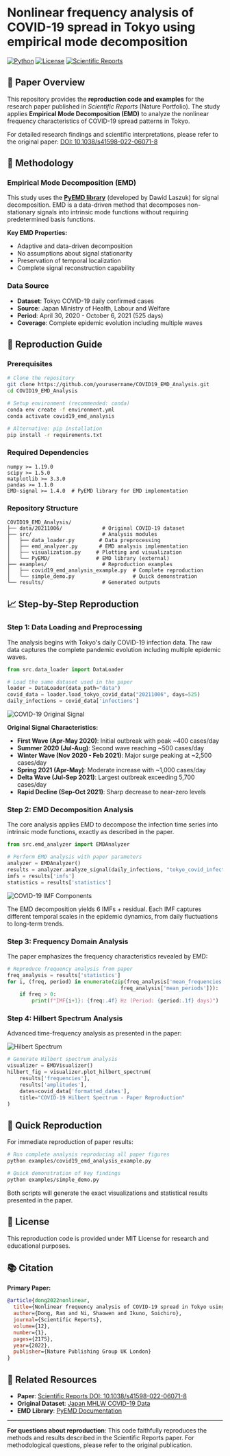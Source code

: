# Nonlinear frequency analysis of COVID-19 spread in Tokyo using empirical mode decomposition

[![Python](https://img.shields.io/badge/python-3.7+-blue.svg)](https://www.python.org/)
[![License](https://img.shields.io/badge/license-MIT-green.svg)](LICENSE)
[![Scientific Reports](https://img.shields.io/badge/paper-Scientific%20Reports-red.svg)](https://doi.org/10.1038/s41598-022-06071-8)

## 📄 Paper Overview

This repository provides the **reproduction code and examples** for the research paper published in *Scientific Reports* (Nature Portfolio). The study applies **Empirical Mode Decomposition (EMD)** to analyze the nonlinear frequency characteristics of COVID-19 spread patterns in Tokyo.

For detailed research findings and scientific interpretations, please refer to the original paper: [DOI: 10.1038/s41598-022-06071-8](https://doi.org/10.1038/s41598-022-06071-8)

## 🔬 Methodology

### Empirical Mode Decomposition (EMD)
This study uses the **[PyEMD library](https://github.com/laszukdawid/PyEMD)** (developed by Dawid Laszuk) for signal decomposition. EMD is a data-driven method that decomposes non-stationary signals into intrinsic mode functions without requiring predetermined basis functions.

**Key EMD Properties:**
- Adaptive and data-driven decomposition
- No assumptions about signal stationarity  
- Preservation of temporal localization
- Complete signal reconstruction capability

### Data Source
- **Dataset**: Tokyo COVID-19 daily confirmed cases
- **Source**: Japan Ministry of Health, Labour and Welfare
- **Period**: April 30, 2020 - October 6, 2021 (525 days)
- **Coverage**: Complete epidemic evolution including multiple waves

## 🚀 Reproduction Guide

### Prerequisites

```bash
# Clone the repository
git clone https://github.com/yourusername/COVID19_EMD_Analysis.git
cd COVID19_EMD_Analysis

# Setup environment (recommended: conda)
conda env create -f environment.yml
conda activate covid19_emd_analysis

# Alternative: pip installation
pip install -r requirements.txt
```

### Required Dependencies
```
numpy >= 1.19.0
scipy >= 1.5.0
matplotlib >= 3.3.0
pandas >= 1.1.0
EMD-signal >= 1.4.0  # PyEMD library for EMD implementation
```

### Repository Structure

```
COVID19_EMD_Analysis/
├── data/20211006/             # Original COVID-19 dataset
├── src/                       # Analysis modules
│   ├── data_loader.py        # Data preprocessing
│   ├── emd_analyzer.py       # EMD analysis implementation  
│   ├── visualization.py     # Plotting and visualization
│   └── PyEMD/               # EMD library (external)
├── examples/                  # Reproduction examples
│   ├── covid19_emd_analysis_example.py  # Complete reproduction
│   └── simple_demo.py                   # Quick demonstration
└── results/                   # Generated outputs
```

## 📈 Step-by-Step Reproduction

### Step 1: Data Loading and Preprocessing

The analysis begins with Tokyo's daily COVID-19 infection data. The raw data captures the complete pandemic evolution including multiple epidemic waves.

```python
from src.data_loader import DataLoader

# Load the same dataset used in the paper
loader = DataLoader(data_path="data")
covid_data = loader.load_tokyo_covid_data("20211006", days=525)
daily_infections = covid_data['infections']
```

![COVID-19 Original Signal](results/covid19_original_signal.png)

**Original Signal Characteristics:**
- **First Wave (Apr-May 2020)**: Initial outbreak with peak ~400 cases/day
- **Summer 2020 (Jul-Aug)**: Second wave reaching ~500 cases/day  
- **Winter Wave (Nov 2020 - Feb 2021)**: Major surge peaking at ~2,500 cases/day
- **Spring 2021 (Apr-May)**: Moderate increase with ~1,000 cases/day
- **Delta Wave (Jul-Sep 2021)**: Largest outbreak exceeding 5,700 cases/day
- **Rapid Decline (Sep-Oct 2021)**: Sharp decrease to near-zero levels

### Step 2: EMD Decomposition Analysis

The core analysis applies EMD to decompose the infection time series into intrinsic mode functions, exactly as described in the paper.

```python
from src.emd_analyzer import EMDAnalyzer

# Perform EMD analysis with paper parameters
analyzer = EMDAnalyzer()
results = analyzer.analyze_signal(daily_infections, "tokyo_covid_infections")
imfs = results['imfs']
statistics = results['statistics']
```

![COVID-19 IMF Components](results/covid19_imf_components.png)

The EMD decomposition yields 6 IMFs + residual. Each IMF captures different temporal scales in the epidemic dynamics, from daily fluctuations to long-term trends.

### Step 3: Frequency Domain Analysis

The paper emphasizes the frequency characteristics revealed by EMD:

```python
# Reproduce frequency analysis from paper
freq_analysis = results['statistics']
for i, (freq, period) in enumerate(zip(freq_analysis['mean_frequencies'], 
                                     freq_analysis['mean_periods'])):
    if freq > 0:
        print(f"IMF{i+1}: {freq:.4f} Hz (Period: {period:.1f} days)")
```

### Step 4: Hilbert Spectrum Analysis

Advanced time-frequency analysis as presented in the paper:

![Hilbert Spectrum](results/covid19_hilbert_spectrum.png)

```python
# Generate Hilbert spectrum analysis
visualizer = EMDVisualizer()
hilbert_fig = visualizer.plot_hilbert_spectrum(
    results['frequencies'],
    results['amplitudes'], 
    dates=covid_data['formatted_dates'],
    title="COVID-19 Hilbert Spectrum - Paper Reproduction"
)
```

## 🚀 Quick Reproduction

For immediate reproduction of paper results:

```bash
# Run complete analysis reproducing all paper figures
python examples/covid19_emd_analysis_example.py

# Quick demonstration of key findings  
python examples/simple_demo.py
```

Both scripts will generate the exact visualizations and statistical results presented in the paper.

## 📄 License

This reproduction code is provided under MIT License for research and educational purposes.

## 📚 Citation

**Primary Paper:**
```bibtex
@article{dong2022nonlinear,
  title={Nonlinear frequency analysis of COVID-19 spread in Tokyo using empirical mode decomposition},
  author={Dong, Ran and Ni, Shaowen and Ikuno, Soichiro},
  journal={Scientific Reports},
  volume={12},
  number={1},
  pages={2175},
  year={2022},
  publisher={Nature Publishing Group UK London}
}
```

## 🔗 Related Resources

- **Paper**: [Scientific Reports DOI: 10.1038/s41598-022-06071-8](https://doi.org/10.1038/s41598-022-06071-8)
- **Original Dataset**: [Japan MHLW COVID-19 Data](https://covid19.mhlw.go.jp/en/)
- **EMD Library**: [PyEMD Documentation](https://pyemd.readthedocs.io/)

---

**For questions about reproduction**: This code faithfully reproduces the methods and results described in the Scientific Reports paper. For methodological questions, please refer to the original publication. 